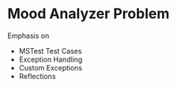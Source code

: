 # Mood Analyzer Problem
Emphasis on 
- MSTest Test Cases
- Exception Handling
- Custom Exceptions
- Reflections
